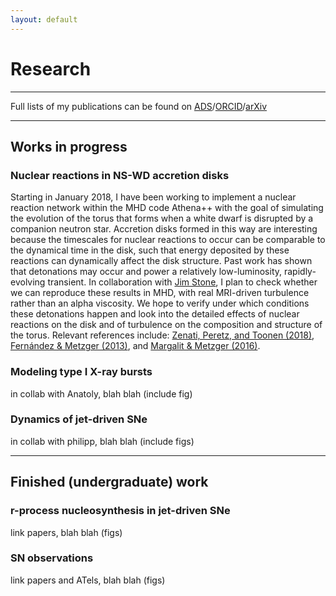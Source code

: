 ```yaml
---
layout: default
---
```


# Research
---
Full lists of my publications can be found on [ADS](https://ui.adsabs.harvard.edu/#search/q=author%3A%22Halevi%2C%20Goni%22&sort=date%20desc%2C%20bibcode%20desc)/[ORCID](https://orcid.org/0000-0002-7232-101X)/[arXiv](https://arxiv.org/search/?query=halevi%2Cgoni&searchtype=all&source=header)

---

## Works in progress
### Nuclear reactions in NS-WD accretion disks
Starting in January 2018, I have been working to implement a nuclear reaction network within the MHD code Athena++ with the goal of simulating the evolution of the torus that forms when a white dwarf is disrupted by a companion neutron star. Accretion disks formed in this way are interesting because the timescales for nuclear reactions to occur can be comparable to the dynamical time in the disk, such that energy deposited by these reactions can dynamically affect the disk structure. Past work has shown that detonations may occur and power a relatively low-luminosity, rapidly-evolving transient. In collaboration with [Jim Stone](https://www.astro.princeton.edu/~jstone/), I plan to check whether we can reproduce these results in MHD, with real MRI-driven turbulence rather than an alpha viscosity. We hope to verify under which conditions these detonations happen and look into the detailed effects of nuclear reactions on the disk and of turbulence on the composition and structure of the torus. Relevant references include: [Zenati, Peretz, and Toonen (2018)](https://ui.adsabs.harvard.edu/#abs/2018arXiv180709777Z/abstract), [Fernández & Metzger (2013)](https://ui.adsabs.harvard.edu/#abs/2013ApJ...763..108F/abstract), and [Margalit & Metzger (2016)](https://ui.adsabs.harvard.edu/#abs/2016MNRAS.461.1154M/abstract).
### Modeling type I X-ray bursts
in collab with Anatoly, blah blah (include fig)
### Dynamics of jet-driven SNe
in collab with philipp, blah blah (include figs)

---

## Finished (undergraduate) work
### r-process nucleosynthesis in jet-driven SNe
link papers, blah blah (figs)
### SN observations
link papers and ATels, blah blah (figs)
